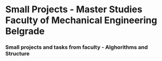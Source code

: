 # Small Projects - Master Studies Faculty of Mechanical Engineering Belgrade

### Small projects and tasks from faculty - Alghorithms and Structure

